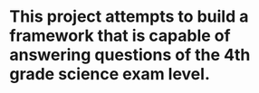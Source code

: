 # This project attempts to build a framework that is capable of answering questions of the 4th grade science exam level.
